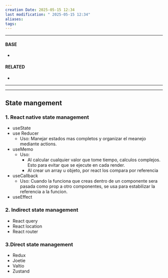 ```yaml
---
creation Date: 2025-05-15 12:34
last modification: " 2025-05-15 12:34"
aliases: 
tags:
---
```

___
#### BASE
- 
#### RELATED
- 
___

___

## State mangement
### 1. React native state management
- useState
- use Reducer
	- Uso: Manejar estados mas completos y organizar el meanejo mediante actions.
- useMemo
	- Uso:
		- Al calcular cualquier valor que tome tiempo, calculos complejos. Esto para evitar que se ejecute en cada render.
		- Al crear un array u objeto, por react los compara por referencia
- useCallback
	- Uso: Cuando la funciona que creas dentro de un componente sera pasada como prop a otro componentes, se usa para estabilizar la referencia a la funcion.
- useEffect
### 2. Indirect state management
- React query
- React location
- React router
### 3.Direct state management
- Redux
- Joetie
- Valtio
- Zustand